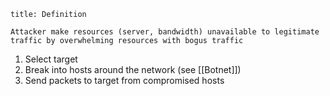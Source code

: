 ```ad-note
title: Definition

Attacker make resources (server, bandwidth) unavailable to legitimate traffic by overwhelming resources with bogus traffic
```
1. Select target
2. Break into hosts around the network (see [[Botnet]])
3. Send packets to target from compromised hosts
